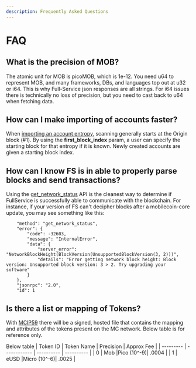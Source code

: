 ```yaml
---
description: Frequently Asked Questions
---
```


# FAQ

## What is the precision of MOB?

The atomic unit for MOB is picoMOB, which is 1e-12. You need u64 to represent MOB, and many frameworks, DBs, and languages top out at u32 or i64. This is why Full-Service json responses are all strings. For i64 issues there is technically no loss of precision, but you need to cast back to u64 when fetching data.



## How can I make importing of accounts faster?
When [importing an account entropy](https://mobilecoin.gitbook.io/full-service-api/api-endpoints/v2/account/account/import_account), scanning generally starts at the Origin block (#1).
By using the **first_block_index** param, a user can specify the starting block for that entropy if it is known. Newly created accounts are given a starting block index. 




## How can I know FS is in able to properly parse blocks and send transactions?
Using the [get_network_status](https://mobilecoin.gitbook.io/full-service-api/api-endpoints/v2/network-status/get_network_status) API is the cleanest way to determine if FullService is successfully able to communicate with the blockchain.
For instance, if your version of FS can't decipher blocks after a mobilecoin-core update, you may see something like this:
```
    "method": "get_network_status",
    "error": {
        "code": -32603,
        "message": "InternalError",
        "data": {
            "server_error": "NetworkBlockHeight(BlockVersion(UnsupportedBlockVersion(3, 2)))",
            "details": "Error getting network block height: Block version: Unsupported block version: 3 > 2. Try upgrading your software"
        }
    },
    "jsonrpc": "2.0",
    "id": 1
```


## Is there a list or mapping of Tokens?
With [MCIP59](https://github.com/mobilecoinfoundation/mcips/blob/main/text/0059-token-metadata-document.md) there will be a signed, hosted file that contains the mapping and attributes of the tokens present on the MC network. Below table is for reference only.

Below table 
| Token ID  |  Token Name  | Precision  | Approx Fee |
| --------- | ------------ | ---------- | ---------- |
|     0     |     Mob      |Pico (10^-9)|   .0004    |
|     1     |     eUSD     |Micro (10^-6)|  .0025    |
